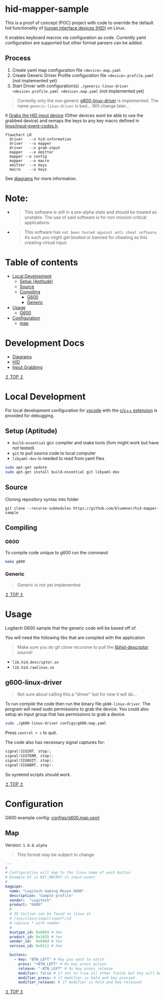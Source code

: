 # hid-mapper-sample
This is a proof of concept (POC) project with code to override the default hid functionality of [human interface devices (HID)](docs/human-interface-device.md) on Linux.

It enables keyboard macros via configuration as code. Currently yaml configuration are supported but other format parsers can be added. 

## Process
1. Create yaml map configuration file `<device>.map.yaml`
2. Create Generic Driver Profile configuration file `<device>.profile.yaml` (not implemented yet) 
2. Start Driver with configuration(s) `./generic-linux-driver <device>.profile.yaml <device>.map.yaml` (not implemented yet)


> Currently only the non generic [g600-linux-driver](#g600-linux-driver) is implemented.
> The name `generic-linux-driver` is bad... Will change later... 


It [Grabs the HID input device](docs/grab-input.md) (Other devices wont be able to use the grabbed device) and remaps the keys to any key macro defined in [linux/input-event-codes.h](https://github.com/torvalds/linux/blob/master/include/uapi/linux/input-event-codes.h). 

```mermaid
flowchart LR
  driver   --o hid-information
  driver   --o mapper 
  driver   --x grab-input 
  mapper   --o emitter
  mapper --o config  
  mapper   --o macro
  emitter  --o keys
  macro    --o keys
```

See [diagrams](docs/diagrams.md) for more information. 


# Note:

* > This software is still in a pre-alpha state and should be treated as unstable. 
  > The use of said software is for non mission critical applications.

* > This software has `not been tested against anti cheat software`. As such you might get booted or banned for cheating as this creating virtual input.

# Table of contents
* [Local Development](#local-development)
  * [Setup (Aptitude)](#setup-aptitude)
  * [Source](#source)
  * [Compiling](#compiling)
    * [G600](#g600)
    * [Generic](#generic)
* [Usage](#usage)
  * [G600](#g600-linux-driver)
* [Configuration](#configuration)
  * [map](#map)

# Development Docs
* [Diagrams](docs/diagrams.md)
* [HID](docs/human-interface-device.md)
* [Input Grabbing](docs/grab-input.md)


[↥ TOP ↥](#hid-mapper-sample)


# Local Development  

For local development configuration for [vscode](https://code.visualstudio.com/) with the [c/c++ extension](https://marketplace.visualstudio.com/items?itemName=ms-vscode.cpptools) is provided for debugging.

## Setup (Aptitude)

* `build-essential` gcc compiler and make tools (llvm might work but have not tested)
* `git` to pull source code to local computer
* `libyaml-dev` is needed to read from yaml files 


``` bash
sudo apt-get update
sudo apt-get install build-essential git libyaml-dev
```

## Source
Cloning repository syntax into folder
```
git clone --recurse-submodules https://github.com/bluemner/hid-mapper-sample
```

## Compiling

### G600
To compile code unique to g600 run the command
```bash
make g600
```

### Generic 
> Generic is not yet implemented 


[↥ TOP ↥](#hid-mapper-sample)
# Usage

Logitech G600 sample that the generic code will be based off of.


You will need the following libs that are compiled with the application 
> Make sure you do git clone recursive to pull the [libhid-descriptor](https://github.com/bluemner/libhid-descriptor) source!

* `lib.hid.descriptor.so`
* `lib.hid.rawlinux.so`

## g600-linux-driver

> Not sure about calling this a "driver" but for now it will do... 

To run compile the code then run the binary file `g600-linux-driver`. The program will need sudo permissions to grab the device. You could also setup an input group that has permissions to grab a device. 

```bash
sudo ./g600-linux-driver configs/g600.map.yaml
```

Press `control + c` to quit. 

The code also has necessary signal captures for:

```c
signal(SIGINT, stop);
signal(SIGTERM, stop);
signal(SIGQUIT, stop);
signal(SIGABRT, stop); 
```

So systemd scripts should work. 


[↥ TOP ↥](#hid-mapper-sample)
# Configuration
G600 example config: [configs/g600.map.yaml](configs/g600.map.yaml)
## Map

Version: `1.0.0.alpha`
> This format may be subject to change

```yaml
---
#
# Configuration will map to the linux name of each button
# Example G7 is KEY_MACRO7 in input-event
#
bagpipe:
  name: "Logitech Gaming Mouse G600"
  description: "Sample profile"
  vendor:  "Logitech"
  product: "G600"
  #
  # ID Section can be found on linux at
  # /sys/class/input/input*/id
  # replace * with number 
  #
  bustype_id: 0x0003 # hex
  product_id: 0x1025 # hex
  vendor_id:  0x046d # hex
  version_id: 0x0111 # hex

  buttons:
    - key: "BTN_LEFT" # Key you want to watch
      press: "+BTN_LEFT" # On key press action
      release: "-BTN_LEFT" # On key press release
      modifier: false # if set to true all other fields but key will be ignored
      modifier_press: # if modifier is held and key pressed
      modifier_release: # if modifier is held and key released
```
[↥ TOP ↥](#hid-mapper-sample)
